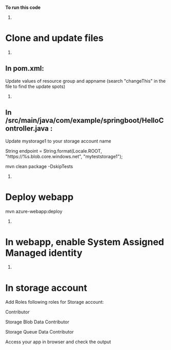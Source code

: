 **To run this code**

1.
# Clone and update files

  1.
## In pom.xml:

Update values of resource group and appname (search &quot;changeThis&quot; in the file to find the update spots)

  1.
## In /src/main/java/com/example/springboot/HelloController.java :

Update mystorage1 to your storage account name

String endpoint = String.format(Locale.ROOT, &quot;https://%s.blob.core.windows.net&quot;, &quot;myteststorage1&quot;);

mvn clean package -DskipTests

1.
# Deploy webapp

mvn azure-webapp:deploy

1.
# In webapp, enable System Assigned Managed identity

1.
# In storage account

Add Roles following roles for Storage account:

Contributor

Storage Blob Data Contributor

Storage Queue Data Contributor

Access your app in browser and check the output
